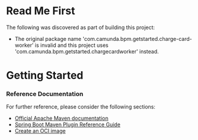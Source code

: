 # Read Me First
The following was discovered as part of building this project:

* The original package name 'com.camunda.bpm.getstarted.charge-card-worker' is invalid and this project uses 'com.camunda.bpm.getstarted.chargecardworker' instead.

# Getting Started

### Reference Documentation
For further reference, please consider the following sections:

* [Official Apache Maven documentation](https://maven.apache.org/guides/index.html)
* [Spring Boot Maven Plugin Reference Guide](https://docs.spring.io/spring-boot/docs/2.3.4.RELEASE/maven-plugin/reference/html/)
* [Create an OCI image](https://docs.spring.io/spring-boot/docs/2.3.4.RELEASE/maven-plugin/reference/html/#build-image)


